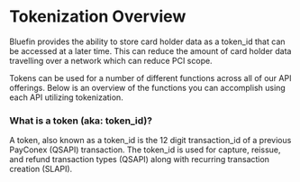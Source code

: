 # Tokenization Overview

Bluefin provides the ability to store card holder data as a token_id that can be accessed at a later time. This can reduce the amount of card holder data travelling over a network which can reduce PCI scope. 

Tokens can be used for a number of different functions across all of our API offerings. Below is an overview of the functions you can accomplish using each API utilizing tokenization.


### What is a token (aka: token_id)?

A token, also known as a token_id is the 12 digit transaction_id of a previous PayConex (QSAPI) transaction. The token_id is used for capture, reissue, and refund transaction types (QSAPI) along with recurring transaction creation (SLAPI).

